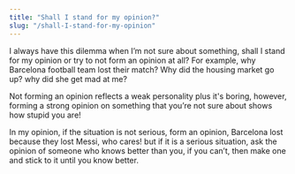 ```yaml
---
title: "Shall I stand for my opinion?"
slug: "/shall-I-stand-for-my-opinion"
---
```


I always have this dilemma when I’m not sure about something, shall I stand for my opinion or try to not form an opinion at all? For example, why Barcelona football team lost their match? Why did the housing market go up? why did she get mad at me?

Not forming an opinion reflects a weak personality plus it's boring, however, forming a strong opinion on something that you’re not sure about shows how stupid you are! 

In my opinion, if the situation is not serious, form an opinion, Barcelona lost because they lost Messi, who cares! but if it is a serious situation, ask the opinion of someone who knows better than you, if you can’t, then make one and stick to it until you know better.
